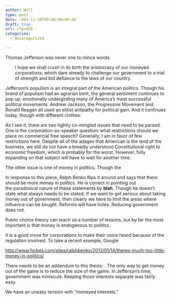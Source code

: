```yaml
---
author: Will
type: post
date: -001-11-30T00:00:00+00:00
draft: true
url: /?p=955
categories:
  - Uncategorized

---
```

Thomas Jefferson was never one to mince words:

<p style="padding-left: 30px;">
  I hope we shall crush in its birth the aristocracy of our moneyed corporations, which dare already to challenge our government to a trial of strength and bid defiance to the laws of our country.
</p>

Jefferson&#8217;s populism is an integral part of the American politics. Though his brand of populism had an agrarian bent, the general sentiment continues to pop up, emotionally undergirding many of America&#8217;s most successful political movements. Andrew Jackson, the Progressive Movement and Ronald Reagan all used an elitist antipathy for political gain. And it continues today, though with different clothes:

As I see it, there are two tightly co-mingled issues that need to be parsed. One is the corporation-as-speaker question: what restrictions should we place on commercial free speech? Generally, I am in favor of few restrictions here. Despite all of the adages that American is the land of the business, we still do not have a broadly understood Constitutional right to economic freedom, which is probably for the worst. However, fully expanding on that subject will have to wait for another time.

The other issue is one of money in politics. Though the

In response to this piece, Ralph Benko flips it around and says that there should be more money in politics. He is correct in pointing out the paradoxical nature of these statements by **blah**. Though he doesn&#8217;t state what always needs to be stated. If we want to get serious about taking money out of government, then clearly we have to limit the areas where influence can be bought. Reforms will have holes. Reducing government does not.

Public choice theory can teach us a number of lessons, but by far the most important is that money is endogenous to politics.

It is a good move for corporations to make their voice heard because of the regulation involved. To take a recent example, Google

http://www.forbes.com/sites/ralphbenko/2013/01/14/theres-much-too-little-money-in-politics/

There needs to be an addendum to this thesis: . The only way to get money out of the game is to reduce the size of the game. In Jefferson&#8217;s time, government was miniscule. Keeping those interests separate was fairly easy.

We have an uneasy tension with &#8220;moneyed interests.&#8221;